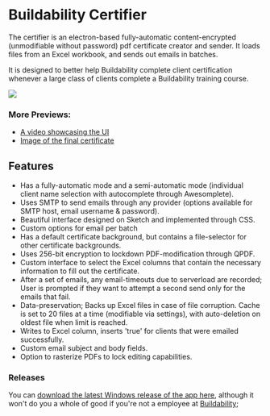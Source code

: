 # Buildability Certifier

The certifier is an electron-based fully-automatic content-encrypted (unmodifiable without password) pdf certificate creator and sender. It loads files from an Excel workbook, and sends out emails in batches. 

It is designed to better help Buildability complete client certification whenever a large class of clients complete a Buildability training course.

![](https://github.com/steven-xie/buildability-certifier/blob/master/image-showcase/ui-main.png)

### More Previews:
- [A video showcasing the UI](https://www.youtube.com/watch?v=53A7nspEz6U)
- [Image of the final certificate](https://github.com/steven-xie/buildability-certifier/blob/master/image-showcase/certificate-sent.png)

## Features
- Has a fully-automatic mode and a semi-automatic mode (individual client name selection with autocomplete through Awesomplete).
- Uses SMTP to send emails through any provider (options available for SMTP host, email username & password).
- Beautiful interface designed on Sketch and implemented through CSS.
- Custom options for email per batch
- Has a default certificate background, but contains a file-selector for other certificate backgrounds.
- Uses 256-bit encryption to lockdown PDF-modification through QPDF.
- Custom interface to select the Excel columns that contain the necessary information to fill out the certificate.
- After a set of emails, any email-timeouts due to serverload are recorded; User is prompted if they want to attempt a second send only for the emails that fail.
- Data-preservation; Backs up Excel files in case of file corruption. Cache is set to 20 files at a time (modifiable via settings), with auto-deletion on oldest file when limit is reached. 
- Writes to Excel column, inserts 'true' for clients that were emailed successfully.
- Custom email subject and body fields.
- Option to rasterize PDFs to lock editing capabilities.

### Releases
You can [download the latest Windows release of the app here](https://github.com/steven-xie/buildability-certifier/releases), although it won't do you a whole of good if you're not a employee at [Buildability](http://www.buildability.ca);
